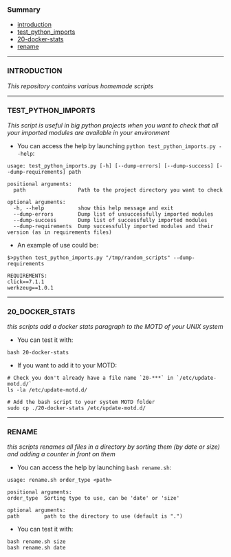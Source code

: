 ### Summary
- [introduction](#INTRODUCTION)
- [test_python_imports](#TEST_PYTHON_IMPORTS)
- [20-docker-stats](#20_DOCKER_STATS)
- [rename](#RENAME)
____

### INTRODUCTION
_This repository contains various homemade scripts_
____

### TEST_PYTHON_IMPORTS
_This script is useful in big python projects when you want to check that all your imported modules are available in your environment_
- You can access the help by launching `python test_python_imports.py --help`:
```shell script
usage: test_python_imports.py [-h] [--dump-errors] [--dump-success] [--dump-requirements] path

positional arguments:
  path                 Path to the project directory you want to check

optional arguments:
  -h, --help           show this help message and exit
  --dump-errors        Dump list of unsuccessfully imported modules
  --dump-success       Dump list of successfully imported modules
  --dump-requirements  Dump successfully imported modules and their version (as in requirements files)
```
- An example of use could be:
```shell script
$>python test_python_imports.py "/tmp/random_scripts" --dump-requirements

REQUIREMENTS:
click==7.1.1
werkzeug==1.0.1
```
____

### 20_DOCKER_STATS
_this scripts add a docker stats paragraph to the MOTD of your UNIX system_
- You can test it with:
```shell script
bash 20-docker-stats
```
- If you want to add it to your MOTD:

```shell script
# Check you don't already have a file name `20-***` in `/etc/update-motd.d/`
ls -la /etc/update-motd.d/

# Add the bash script to your system MOTD folder
sudo cp ./20-docker-stats /etc/update-motd.d/
```
____

### RENAME
_this scripts renames all files in a directory by sorting them (by date or size) and adding a counter in front on them_
- You can access the help by launching `bash rename.sh`:
```shell script
usage: rename.sh order_type <path>

positional arguments:
order_type	Sorting type to use, can be 'date' or 'size'

optional arguments:
path		path to the directory to use (default is ".")
```
- You can test it with:
```shell script
bash rename.sh size
bash rename.sh date
```
